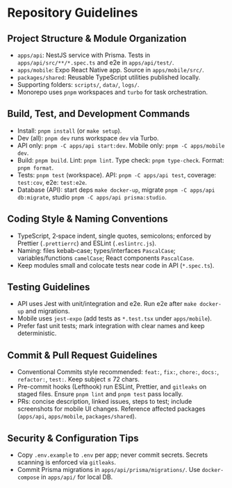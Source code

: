 # Repository Guidelines

## Project Structure & Module Organization
- `apps/api`: NestJS service with Prisma. Tests in `apps/api/src/**/*.spec.ts` and e2e in `apps/api/test/`.
- `apps/mobile`: Expo React Native app. Source in `apps/mobile/src/`.
- `packages/shared`: Reusable TypeScript utilities published locally.
- Supporting folders: `scripts/`, `data/`, `logs/`.
- Monorepo uses `pnpm` workspaces and `turbo` for task orchestration.

## Build, Test, and Development Commands
- Install: `pnpm install` (or `make setup`).
- Dev (all): `pnpm dev` runs workspace `dev` via Turbo.
- API only: `pnpm -C apps/api start:dev`. Mobile only: `pnpm -C apps/mobile dev`.
- Build: `pnpm build`. Lint: `pnpm lint`. Type check: `pnpm type-check`. Format: `pnpm format`.
- Tests: `pnpm test` (workspace). API: `pnpm -C apps/api test`, coverage: `test:cov`, e2e: `test:e2e`.
- Database (API): start deps `make docker-up`, migrate `pnpm -C apps/api db:migrate`, studio `pnpm -C apps/api prisma:studio`.

## Coding Style & Naming Conventions
- TypeScript, 2‑space indent, single quotes, semicolons; enforced by Prettier (`.prettierrc`) and ESLint (`.eslintrc.js`).
- Naming: files kebab‑case; types/interfaces `PascalCase`; variables/functions `camelCase`; React components `PascalCase`.
- Keep modules small and colocate tests near code in API (`*.spec.ts`).

## Testing Guidelines
- API uses Jest with unit/integration and e2e. Run e2e after `make docker-up` and migrations.
- Mobile uses `jest-expo` (add tests as `*.test.tsx` under `apps/mobile`).
- Prefer fast unit tests; mark integration with clear names and keep deterministic.

## Commit & Pull Request Guidelines
- Conventional Commits style recommended: `feat:`, `fix:`, `chore:`, `docs:`, `refactor:`, `test:`. Keep subject ≤ 72 chars.
- Pre-commit hooks (Lefthook) run ESLint, Prettier, and `gitleaks` on staged files. Ensure `pnpm lint` and `pnpm test` pass locally.
- PRs: concise description, linked issues, steps to test; include screenshots for mobile UI changes. Reference affected packages (`apps/api`, `apps/mobile`, `packages/shared`).

## Security & Configuration Tips
- Copy `.env.example` to `.env` per app; never commit secrets. Secrets scanning is enforced via `gitleaks`.
- Commit Prisma migrations in `apps/api/prisma/migrations/`. Use `docker-compose` in `apps/api/` for local DB.

